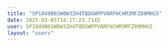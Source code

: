 ```yaml
---
title: "SP1049B6SW0W3ZH4TQDGWPPVARFHCHM3MFZ89MHG5"
date: 2025-03-05T14:17:23.714Z
user: SP1049B6SW0W3ZH4TQDGWPPVARFHCHM3MFZ89MHG5
layout: "users"
---
```

    